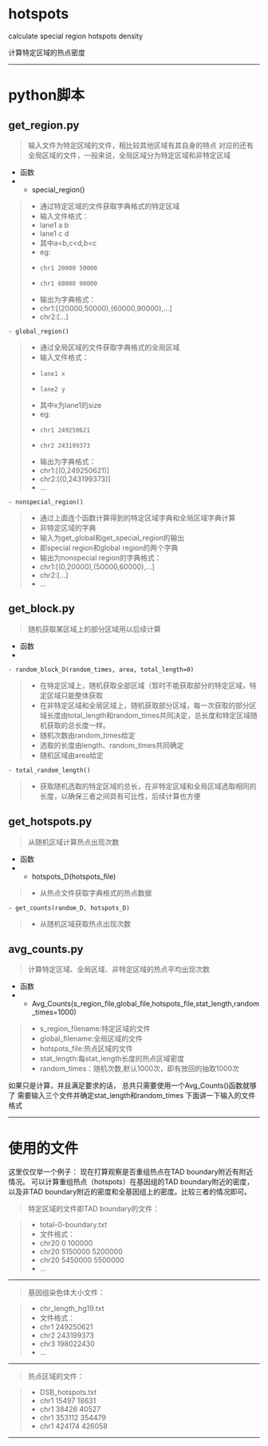 # hotspots
calculate special region hotspots density

计算特定区域的热点密度

----------

# python脚本 #

## get_region.py ##

> 输入文件为特定区域的文件，相比较其他区域有其自身的特点
> 对应的还有全局区域的文件，一般来说，全局区域分为特定区域和非特定区域


- 函数	
- 
	- special_region()
> 	- 通过特定区域的文件获取字典格式的特定区域
> 	- 输入文件格式：
> 	- 	lane1 a b
> 	- 	lane1 c d
> 	- 其中a<b,c<d,b<c
> 	- eg:
> 	-     chr1 20000 50000
> 	-     chr1 60000 90000
> 	- 输出为字典格式：
> 	- chr1:[(20000,50000),(60000,90000),...]
> 	- chr2:[...]

	- global_region()
> 	- 通过全局区域的文件获取字典格式的全局区域
> 	- 输入文件格式：
> 	-     lane1 x
> 	-     lane2 y
> 	- 其中x为lane1的size
> 	- eg:
> 	-     chr1 249250621
> 	-     chr2 243199373
> 	- 输出为字典格式：
> 	- chr1:[(0,249250621)]
> 	- chr2:[(0,243199373)]
> 	- ...

	- nonspecial_region()
> 	- 通过上面连个函数计算得到的特定区域字典和全局区域字典计算
> 	- 非特定区域的字典
> 	- 输入为get_global和get_special_region的输出
> 	- 即special region和global region的两个字典
> 	- 输出为nonspecial region的字典格式：
> 	- chr1:[(0,20000),(50000,60000),...]
> 	- chr2:[...]
> 	- ...


## get_block.py ##
> 随机获取某区域上的部分区域用以后续计算

- 函数
- 

	- random_block_D(random_times, area, total_length=0)
> 	- 在特定区域上，随机获取全部区域（暂时不能获取部分的特定区域，特定区域只能整体获取
> 	- 在非特定区域和全局区域上，随机获取部分区域，每一次获取的部分区域长度由total_length和random_times共同决定，总长度和特定区域随机获取的总长度一样。
> 	- 随机次数由random_times给定
> 	- 选取的长度由length、random_times共同确定
> 	- 随机区域由area给定

	- total_random_length()
> 	- 获取随机选取的特定区域的总长，在非特定区域和全局区域选取相同的长度，以确保三者之间具有可比性，后续计算也方便


## get_hotspots.py ##
> 从随机区域计算热点出现次数

- 函数
- 
	- hotspots_D(hotspots_file)	
> 	- 从热点文件获取字典格式的热点数据
	
	- get_counts(random_D, hotspots_D)
> 	- 从随机区域获取热点出现次数


## avg_counts.py ##
> 计算特定区域、全局区域、非特定区域的热点平均出现次数

- 函数
- 
	- Avg_Counts(s_region_file,global_file,hotspots_file,stat_length,random_times=1000)
> 	- s_region_filename:特定区域的文件
> 	- global_filename:全局区域的文件
> 	- hotspots_file:热点区域的文件
> 	- stat_length:每stat_length长度的热点区域密度
> 	- random_times：随机次数,默认1000次，即有放回的抽取1000次


如果只是计算，并且满足要求的话，
总共只需要使用一个Avg_Counts()函数就够了
需要输入三个文件并确定stat_length和random_times
下面讲一下输入的文件格式

----------


# 使用的文件 #
这里仅仅举一个例子：
现在打算观察是否重组热点在TAD boundary附近有附近情况。
可以计算重组热点（hotspots）在基因组的TAD boundary附近的密度，以及非TAD boundary附近的密度和全基因组上的密度。比较三者的情况即可。



> 特定区域的文件即TAD boundary的文件：
 

> - total-0-boundary.txt
> - 文件格式：
> - chr20	0	100000
> - chr20	5150000	5200000
> - chr20	5450000	5500000
> - ...

----------



> 基因组染色体大小文件：



> - chr_length_hg19.txt
> - 文件格式：
> - chr1	249250621
> - chr2	243199373
> - chr3	198022430
> - ...

----------


> 热点区域的文件：


> - DSB_hotspots.txt
> - chr1	15497	18631
> - chr1	38426	40527
> - chr1	353112	354479
> - chr1	424174	426058

----------
